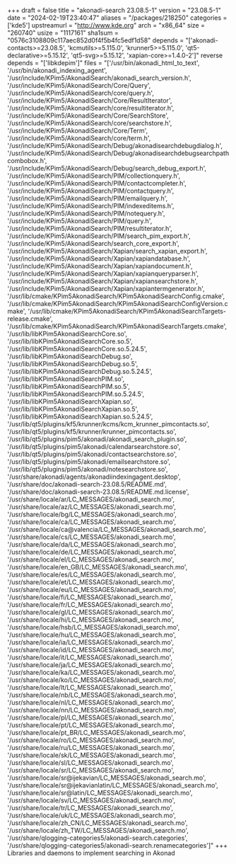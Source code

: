 +++
draft = false
title = "akonadi-search 23.08.5-1"
version = "23.08.5-1"
date = "2024-02-19T23:40:47"
aliases = "/packages/218250"
categories = ['kde5']
upstreamurl = "http://www.kde.org"
arch = "x86_64"
size = "260740"
usize = "1117161"
sha1sum = "0576c3108809c117aec852d0f4f5b4fc5edf1d58"
depends = "['akonadi-contacts>=23.08.5', 'kcmutils>=5.115.0', 'krunner5>=5.115.0', 'qt5-declarative>=5.15.12', 'qt5-svg>=5.15.12', 'xapian-core>=1.4.0-2']"
reverse depends = "['libkdepim']"
files = "['/usr/bin/akonadi_html_to_text', '/usr/bin/akonadi_indexing_agent', '/usr/include/KPim5/AkonadiSearch/akonadi_search_version.h', '/usr/include/KPim5/AkonadiSearch/Core/Query', '/usr/include/KPim5/AkonadiSearch/core/query.h', '/usr/include/KPim5/AkonadiSearch/Core/ResultIterator', '/usr/include/KPim5/AkonadiSearch/core/resultiterator.h', '/usr/include/KPim5/AkonadiSearch/Core/SearchStore', '/usr/include/KPim5/AkonadiSearch/core/searchstore.h', '/usr/include/KPim5/AkonadiSearch/Core/Term', '/usr/include/KPim5/AkonadiSearch/core/term.h', '/usr/include/KPim5/AkonadiSearch/Debug/akonadisearchdebugdialog.h', '/usr/include/KPim5/AkonadiSearch/Debug/akonadisearchdebugsearchpathcombobox.h', '/usr/include/KPim5/AkonadiSearch/Debug/search_debug_export.h', '/usr/include/KPim5/AkonadiSearch/PIM/collectionquery.h', '/usr/include/KPim5/AkonadiSearch/PIM/contactcompleter.h', '/usr/include/KPim5/AkonadiSearch/PIM/contactquery.h', '/usr/include/KPim5/AkonadiSearch/PIM/emailquery.h', '/usr/include/KPim5/AkonadiSearch/PIM/indexeditems.h', '/usr/include/KPim5/AkonadiSearch/PIM/notequery.h', '/usr/include/KPim5/AkonadiSearch/PIM/query.h', '/usr/include/KPim5/AkonadiSearch/PIM/resultiterator.h', '/usr/include/KPim5/AkonadiSearch/PIM/search_pim_export.h', '/usr/include/KPim5/AkonadiSearch/search_core_export.h', '/usr/include/KPim5/AkonadiSearch/Xapian/search_xapian_export.h', '/usr/include/KPim5/AkonadiSearch/Xapian/xapiandatabase.h', '/usr/include/KPim5/AkonadiSearch/Xapian/xapiandocument.h', '/usr/include/KPim5/AkonadiSearch/Xapian/xapianqueryparser.h', '/usr/include/KPim5/AkonadiSearch/Xapian/xapiansearchstore.h', '/usr/include/KPim5/AkonadiSearch/Xapian/xapiantermgenerator.h', '/usr/lib/cmake/KPim5AkonadiSearch/KPim5AkonadiSearchConfig.cmake', '/usr/lib/cmake/KPim5AkonadiSearch/KPim5AkonadiSearchConfigVersion.cmake', '/usr/lib/cmake/KPim5AkonadiSearch/KPim5AkonadiSearchTargets-release.cmake', '/usr/lib/cmake/KPim5AkonadiSearch/KPim5AkonadiSearchTargets.cmake', '/usr/lib/libKPim5AkonadiSearchCore.so', '/usr/lib/libKPim5AkonadiSearchCore.so.5', '/usr/lib/libKPim5AkonadiSearchCore.so.5.24.5', '/usr/lib/libKPim5AkonadiSearchDebug.so', '/usr/lib/libKPim5AkonadiSearchDebug.so.5', '/usr/lib/libKPim5AkonadiSearchDebug.so.5.24.5', '/usr/lib/libKPim5AkonadiSearchPIM.so', '/usr/lib/libKPim5AkonadiSearchPIM.so.5', '/usr/lib/libKPim5AkonadiSearchPIM.so.5.24.5', '/usr/lib/libKPim5AkonadiSearchXapian.so', '/usr/lib/libKPim5AkonadiSearchXapian.so.5', '/usr/lib/libKPim5AkonadiSearchXapian.so.5.24.5', '/usr/lib/qt5/plugins/kf5/krunner/kcms/kcm_krunner_pimcontacts.so', '/usr/lib/qt5/plugins/kf5/krunner/krunner_pimcontacts.so', '/usr/lib/qt5/plugins/pim5/akonadi/akonadi_search_plugin.so', '/usr/lib/qt5/plugins/pim5/akonadi/calendarsearchstore.so', '/usr/lib/qt5/plugins/pim5/akonadi/contactsearchstore.so', '/usr/lib/qt5/plugins/pim5/akonadi/emailsearchstore.so', '/usr/lib/qt5/plugins/pim5/akonadi/notesearchstore.so', '/usr/share/akonadi/agents/akonadiindexingagent.desktop', '/usr/share/doc/akonadi-search-23.08.5/README.md', '/usr/share/doc/akonadi-search-23.08.5/README.md.license', '/usr/share/locale/ar/LC_MESSAGES/akonadi_search.mo', '/usr/share/locale/az/LC_MESSAGES/akonadi_search.mo', '/usr/share/locale/bg/LC_MESSAGES/akonadi_search.mo', '/usr/share/locale/ca/LC_MESSAGES/akonadi_search.mo', '/usr/share/locale/ca@valencia/LC_MESSAGES/akonadi_search.mo', '/usr/share/locale/cs/LC_MESSAGES/akonadi_search.mo', '/usr/share/locale/da/LC_MESSAGES/akonadi_search.mo', '/usr/share/locale/de/LC_MESSAGES/akonadi_search.mo', '/usr/share/locale/el/LC_MESSAGES/akonadi_search.mo', '/usr/share/locale/en_GB/LC_MESSAGES/akonadi_search.mo', '/usr/share/locale/es/LC_MESSAGES/akonadi_search.mo', '/usr/share/locale/et/LC_MESSAGES/akonadi_search.mo', '/usr/share/locale/eu/LC_MESSAGES/akonadi_search.mo', '/usr/share/locale/fi/LC_MESSAGES/akonadi_search.mo', '/usr/share/locale/fr/LC_MESSAGES/akonadi_search.mo', '/usr/share/locale/gl/LC_MESSAGES/akonadi_search.mo', '/usr/share/locale/hi/LC_MESSAGES/akonadi_search.mo', '/usr/share/locale/hsb/LC_MESSAGES/akonadi_search.mo', '/usr/share/locale/hu/LC_MESSAGES/akonadi_search.mo', '/usr/share/locale/ia/LC_MESSAGES/akonadi_search.mo', '/usr/share/locale/id/LC_MESSAGES/akonadi_search.mo', '/usr/share/locale/it/LC_MESSAGES/akonadi_search.mo', '/usr/share/locale/ja/LC_MESSAGES/akonadi_search.mo', '/usr/share/locale/ka/LC_MESSAGES/akonadi_search.mo', '/usr/share/locale/ko/LC_MESSAGES/akonadi_search.mo', '/usr/share/locale/lt/LC_MESSAGES/akonadi_search.mo', '/usr/share/locale/nb/LC_MESSAGES/akonadi_search.mo', '/usr/share/locale/nl/LC_MESSAGES/akonadi_search.mo', '/usr/share/locale/nn/LC_MESSAGES/akonadi_search.mo', '/usr/share/locale/pl/LC_MESSAGES/akonadi_search.mo', '/usr/share/locale/pt/LC_MESSAGES/akonadi_search.mo', '/usr/share/locale/pt_BR/LC_MESSAGES/akonadi_search.mo', '/usr/share/locale/ro/LC_MESSAGES/akonadi_search.mo', '/usr/share/locale/ru/LC_MESSAGES/akonadi_search.mo', '/usr/share/locale/sk/LC_MESSAGES/akonadi_search.mo', '/usr/share/locale/sl/LC_MESSAGES/akonadi_search.mo', '/usr/share/locale/sr/LC_MESSAGES/akonadi_search.mo', '/usr/share/locale/sr@ijekavian/LC_MESSAGES/akonadi_search.mo', '/usr/share/locale/sr@ijekavianlatin/LC_MESSAGES/akonadi_search.mo', '/usr/share/locale/sr@latin/LC_MESSAGES/akonadi_search.mo', '/usr/share/locale/sv/LC_MESSAGES/akonadi_search.mo', '/usr/share/locale/tr/LC_MESSAGES/akonadi_search.mo', '/usr/share/locale/uk/LC_MESSAGES/akonadi_search.mo', '/usr/share/locale/zh_CN/LC_MESSAGES/akonadi_search.mo', '/usr/share/locale/zh_TW/LC_MESSAGES/akonadi_search.mo', '/usr/share/qlogging-categories5/akonadi-search.categories', '/usr/share/qlogging-categories5/akonadi-search.renamecategories']"
+++
Libraries and daemons to implement searching in Akonad